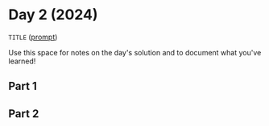 # Day 2 (2024)

`TITLE` ([prompt](https://adventofcode.com/2024/day/2))

Use this space for notes on the day's solution and to document what you've learned!

## Part 1

## Part 2

